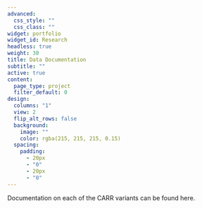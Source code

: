 ```yaml
---
advanced:
  css_style: ""
  css_class: ""
widget: portfolio
widget_id: Research
headless: true
weight: 30
title: Data Documentation
subtitle: ""
active: true
content:
  page_type: project
  filter_default: 0
design:
  columns: "1"
  view: 2
  flip_alt_rows: false
  background:
    image: ""
    color: rgba(215, 215, 215, 0.15)
  spacing:
    padding:
      - 20px
      - "0"
      - 20px
      - "0"
---
```


Documentation on each of the CARR variants can be found here. 
